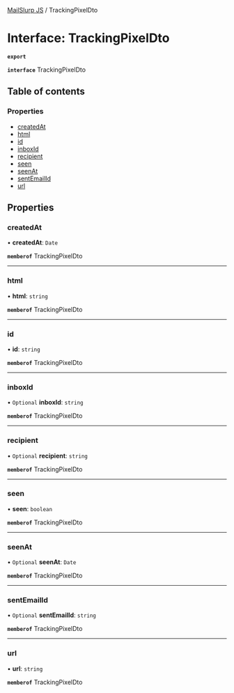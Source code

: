 [MailSlurp JS](../README.md) / TrackingPixelDto

# Interface: TrackingPixelDto

**`export`**

**`interface`** TrackingPixelDto

## Table of contents

### Properties

- [createdAt](TrackingPixelDto.md#createdat)
- [html](TrackingPixelDto.md#html)
- [id](TrackingPixelDto.md#id)
- [inboxId](TrackingPixelDto.md#inboxid)
- [recipient](TrackingPixelDto.md#recipient)
- [seen](TrackingPixelDto.md#seen)
- [seenAt](TrackingPixelDto.md#seenat)
- [sentEmailId](TrackingPixelDto.md#sentemailid)
- [url](TrackingPixelDto.md#url)

## Properties

### createdAt

• **createdAt**: `Date`

**`memberof`** TrackingPixelDto

___

### html

• **html**: `string`

**`memberof`** TrackingPixelDto

___

### id

• **id**: `string`

**`memberof`** TrackingPixelDto

___

### inboxId

• `Optional` **inboxId**: `string`

**`memberof`** TrackingPixelDto

___

### recipient

• `Optional` **recipient**: `string`

**`memberof`** TrackingPixelDto

___

### seen

• **seen**: `boolean`

**`memberof`** TrackingPixelDto

___

### seenAt

• `Optional` **seenAt**: `Date`

**`memberof`** TrackingPixelDto

___

### sentEmailId

• `Optional` **sentEmailId**: `string`

**`memberof`** TrackingPixelDto

___

### url

• **url**: `string`

**`memberof`** TrackingPixelDto
